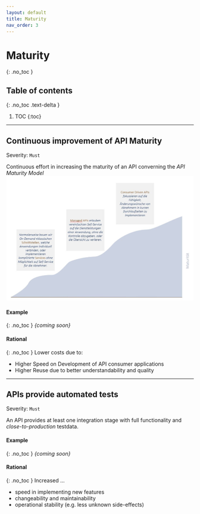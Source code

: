 ```yaml
---
layout: default
title: Maturity
nav_order: 3
---
```


Maturity
========
{: .no_toc }

## Table of contents
{: .no_toc .text-delta }

1. TOC
{:toc}

---

## Continuous improvement of API Maturity
Severity: `Must`

Continuous effort in increasing the maturity of an API converning the *API Maturity Model*
![Maturity Model](maturity-model.jpg)

#### Example
{: .no_toc }
*{coming soon}*

#### Rational
{: .no_toc }
Lower costs due to:
- Higher Speed on Development of API consumer applications
- Higher Reuse due to better understandability and quality

---

## APIs provide automated tests
Severity: `Must`

An API provides at least one integration stage with full functionality and *close-to-production* testdata.

#### Example
{: .no_toc }
*{coming soon}*

#### Rational
{: .no_toc }
Increased ...
- speed in implementing new features
- changeability and maintainability
- operational stability (e.g. less unknown side-effects)
